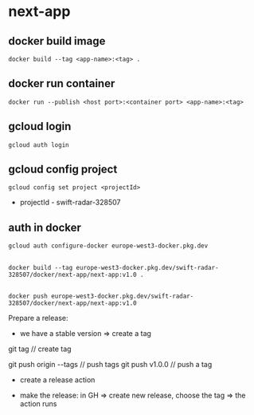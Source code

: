 # next-app

## docker build image

```
docker build --tag <app-name>:<tag> .
```

## docker run container

```
docker run --publish <host port>:<container port> <app-name>:<tag>
```

## gcloud login

```
gcloud auth login
```

## gcloud config project

```
gcloud config set project <projectId>
```

- projectId - swift-radar-328507

## auth in docker

```
gcloud auth configure-docker europe-west3-docker.pkg.dev
```

##

```
docker build --tag europe-west3-docker.pkg.dev/swift-radar-328507/docker/next-app/next-app:v1.0 .
```

##

```
docker push europe-west3-docker.pkg.dev/swift-radar-328507/docker/next-app/next-app:v1.0
```

Prepare a release:

- we have a stable version => create a tag

git tag <name> // create tag

git push origin --tags // push tags git push v1.0.0 // push a tag

- create a release action

- make the release: in GH => create new release, choose the tag => the action runs
